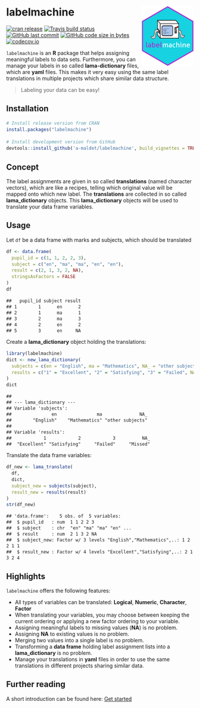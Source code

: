 
labelmachine <img src="man/figures/logo.png" align="right" alt="" width=140 height=162 />
=========================================================================================

<!-- badges: start -->
[![cran release](https://www.r-pkg.org/badges/version-last-release/labelmachine)](https://www.r-pkg.org/badges/version-last-release/labelmachine) [![Travis build status](https://travis-ci.org/a-maldet/labelmachine.svg?branch=master)](https://travis-ci.org/a-maldet/labelmachine) [![GitHub last commit](https://img.shields.io/github/last-commit/a-maldet/labelmachine.svg?logo=github)](https://github.com/a-maldet/labelmachine/commits/master) [![GitHub code size in bytes](https://img.shields.io/github/languages/code-size/a-maldet/labelmachine.svg?logo=github)](https://github.com/a-maldet/labelmachine) [![codecov.io](https://codecov.io/github/a-maldet/labelmachine/coverage.svg?branch=master)](https://codecov.io/github/a-maldet/labelmachine?branch=master) <!-- badges: end -->

`labelmachine` is an **R** package that helps assigning meaningful labels to data sets. Furthermore, you can manage your labels in so called **lama-dictionary** files, which are **yaml** files. This makes it very easy using the same label translations in multiple projects which share similar data structure.

> Labeling your data can be easy!

Installation
------------

``` r
# Install release version from CRAN
install.packages("labelmachine")

# Install development version from GitHub
devtools::install_github('a-maldet/labelmachine', build_vignettes = TRUE)
```

Concept
-------

The label assignments are given in so called **translations** (named character vectors), which are like a recipes, telling which original value will be mapped onto which new label. The **translations** are collected in so called **lama\_dictionary** objects. This **lama\_dictionary** objects will be used to translate your data frame variables.

Usage
-----

Let `df` be a data frame with marks and subjects, which should be translated

``` r
df <- data.frame(
  pupil_id = c(1, 1, 2, 2, 3),
  subject = c("en", "ma", "ma", "en", "en"),
  result = c(2, 1, 3, 2, NA),
  stringsAsFactors = FALSE
)
df
```

    ##   pupil_id subject result
    ## 1        1      en      2
    ## 2        1      ma      1
    ## 3        2      ma      3
    ## 4        2      en      2
    ## 5        3      en     NA

Create a **lama\_dictionary** object holding the translations:

``` r
library(labelmachine)
dict <- new_lama_dictionary(
  subjects = c(en = "English", ma = "Mathematics", NA_ = "other subjects"),
  results = c("1" = "Excellent", "2" = "Satisfying", "3" = "Failed", NA_ = "Missed")
)
dict
```

    ## 
    ## --- lama_dictionary ---
    ## Variable 'subjects':
    ##               en               ma              NA_ 
    ##        "English"    "Mathematics" "other subjects" 
    ## 
    ## Variable 'results':
    ##            1            2            3          NA_ 
    ##  "Excellent" "Satisfying"     "Failed"     "Missed"

Translate the data frame variables:

``` r
df_new <- lama_translate(
  df,
  dict,
  subject_new = subjects(subject),
  result_new = results(result)
)
str(df_new)
```

    ## 'data.frame':    5 obs. of  5 variables:
    ##  $ pupil_id   : num  1 1 2 2 3
    ##  $ subject    : chr  "en" "ma" "ma" "en" ...
    ##  $ result     : num  2 1 3 2 NA
    ##  $ subject_new: Factor w/ 3 levels "English","Mathematics",..: 1 2 2 1 1
    ##  $ result_new : Factor w/ 4 levels "Excellent","Satisfying",..: 2 1 3 2 4

Highlights
----------

`labelmachine` offers the following features:

-   All types of variables can be translated: **Logical**, **Numeric**, **Character**, **Factor**
-   When translating your variables, you may choose between keeping the current ordering or applying a new factor ordering to your variable.
-   Assigning meaningful labels to missing values (**NA**) is no problem.
-   Assigning **NA** to existing values is no problem.
-   Merging two values into a single label is no problem.
-   Transforming a **data frame** holding label assignment lists into a **lama\_dictionary** is no problem.
-   Manage your translations in **yaml** files in order to use the same translations in different projects sharing similar data.

Further reading
---------------

A short introduction can be found here: [Get started](https://a-maldet.github.io/labelmachine/articles/labelmachine.html)
